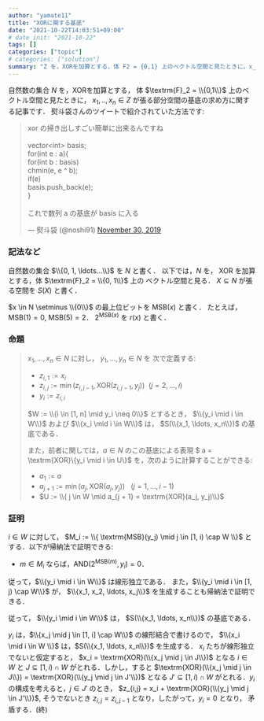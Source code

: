 ```yaml
---
author: "yamate11"
title: "XORに関する基底"
date: "2021-10-22T14:03:51+09:00"
# date_init: "2021-10-22"
tags: []
categories: ["topic"]
# categories: ["solution"]
summary: "Z を，XORを加算とする，体 F2 = {0,1} 上のベクトル空間と見たときに，x_1, .., x_n ∈ Z が張る部分空間の基底の求め方"
---
```


自然数の集合 $N$ を，XORを加算とする，
体 $\textrm{F}_2 = \\{0,1\\}$ 上のベクトル空間と見たときに，
$x_1, .., x_n \in Z$ が張る部分空間の基底の求め方に関する記事です．
熨斗袋さんのツイートで紹介されていた方法です:

<blockquote class="twitter-tweet"><p lang="ja" dir="ltr">xor の掃き出しすごい簡単に出来るんですね<br><br>vector&lt;int&gt; basis;<br>for(int e : a){<br> for(int b : basis)<br> chmin(e, e ^ b);<br> if(e)<br> basis.push_back(e);<br>}<br><br>これで数列 a の基底が basis に入る</p>&mdash; 熨斗袋 (@noshi91) <a href="https://twitter.com/noshi91/status/1200702280128856064?ref_src=twsrc%5Etfw">November 30, 2019</a></blockquote> <script async src="https://platform.twitter.com/widgets.js" charset="utf-8"></script>


### 記法など

自然数の集合 $\\{0, 1, \ldots...\\}$ を $N$ と書く．
以下では，$N$ を，
XOR を加算とする，体 $\textrm{F}_2 = \\{0, 1\\}$ 上の
ベクトル空間と見る．
$X \subseteq N$ が張る空間を $S(X)$ と書く．

$x \in N \setminus \\{0\\}$ の最上位ビットを $\textrm{MSB}(x)$ と書く．
たとえば，
$\textrm{MSB}(1) = 0$, $\textrm{MSB}(5) = 2$．
$2^{\textrm{MSB}(x)}$ を $r(x)$ と書く．


### 命題

> $x_1, \ldots, x_n \in N$ に対し，
> $y_1, \ldots, y_n \in N$ を
> 次で定義する: 
> 
> * $z_{i, 1} := x_i$
> * $z_{i,j} := \min(z_{i,{j-1}}, \text{XOR}(z_{i,{j-1}}, y_j))$
> &nbsp;($j = 2, \ldots, i$)
> * $y_i := z_{i,i}$
> 
> $W := \\{i \in [1, n] \mid y_i \neq 0\\}$ とするとき，
> $\\{y_i \mid i \in W\\}$ および $\\{x_i \mid i \in W\\}$ は，
> $S(\\{x_1, \ldots, x_n\\})$ の基底である．
> 
> また，前者に関しては，$a \in N$ のこの基底による表現 
> $ a = \textrm{XOR}\\{y_i \mid i \in U\\}$
> を，次のように計算することができる: 
> 
> * $a_1 := a$
> * $a_{j + 1} := \min(a_j, \textrm{XOR}(a_j, y_j))$ &nbsp; 
>   ($j = 1, \ldots, i - 1$)
> * $U := \\{ j \in W \mid a_{j + 1} = \textrm{XOR}(a_j, y_j)\\}$

### 証明

$i \in W$ に対して，
$M_i := \\{ \textrm{MSB}(y_j) \mid j \in [1, i) \cap W \\}$
とする．以下が帰納法で証明できる:

* $m \in M_i$ ならば，$\textrm{AND}(2^{\textrm{MSB}(m)}, y_i) = 0$．

従って，$\\{y_i \mid i \in W\\}$ は線形独立である．
また，$\\{y_i \mid i \in [1, j) \cap W\\}$ が，
$\\{x_1, x_2, \ldots, x_j\\}$ を生成することも帰納法で証明できる．

従って，
$\\{y_i \mid i \in W\\}$ は， $S(\\{x_1, \ldots, x_n\\})$ の基底である．

$y_i$ は，$\\{x_j \mid j \in [1, i] \cap W\\}$ の線形結合で書けるので，
$\\{x_i \mid i \in W \\}$ は，$S(\\{x_1, \ldots, x_n\\})$ を生成する．
$x_i$ たちが線形独立でないと仮定すると，
$x_i = \textrm{XOR}(\\{x_j \mid j \in J\\})$ となる $i \in W$ と
$J \subseteq [1, i) \cap W$ がとれる．しかし，すると
$\textrm{XOR}(\\{x_j \mid j \in J\\}) = 
\textrm{XOR}(\\{y_j \mid j \in J'\\})$ となる $J' \subseteq [1, i) \cap W$
がとれる．$y_i$ の構成を考えると，$j \in J'$ のとき，
$z_{i,j} = x_i + \textrm{XOR}(\\{y_j \mid j \in J'\\})$, 
そうでないとき $z_{i,j} = z_{i, j-1}$ となり，したがって，$y_i = 0$ となり，
矛盾する．(終)

